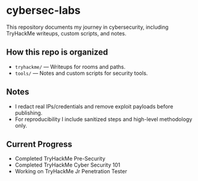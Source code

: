 # cybersec-labs
This repository documents my journey in cybersecurity, including TryHackMe writeups, custom scripts, and notes.

## How this repo is organized
- `tryhackme/` — Writeups for rooms and paths.
- `tools/` — Notes and custom scripts for security tools.

## Notes
- I redact real IPs/credentials and remove exploit payloads before publishing.
- For reproducibility I include sanitized steps and high-level methodology only.

## Current Progress
- Completed TryHackMe Pre-Security
- Completed TryHackMe Cyber Security 101
- Working on TryHackMe Jr Penetration Tester
